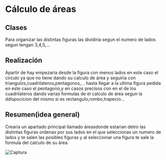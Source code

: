 # Cálculo de áreas

## Clases

Para organizar las distintas figuras las dividiria segun el numero de lados segun tengan 3,4,5,...

## Realización
Apartir de hay empezaria desde la figura con menos lados en este caso el circulo ya que no tiene dando su calculo de área y seguiria con triangulos,cuadrilateros,pentagonos,...
hasta llegar a la ultima figura pedida en este caso el pentagono,y en casos precisos con en el de los cuadrilateros dando varias formulas de el calculo de área segun la ddispocicion del mismo si es rectangulo,rombo,trapecio...

## Resumen(idea general)
Crearia un apartado principal llamado áreasdonde estarian detro las distintas figuras ordenas por sus lados en el que seleccionas un numero de lados y te salen las posibles figuras y al seleccionar una figura te sale la formula del calculo de su área

![Captura](https://user-images.githubusercontent.com/91209288/138589328-54b03b85-b860-45f8-ab7f-b267d5bb9b99.PNG)
